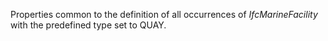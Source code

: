 Properties common to the definition of all occurrences of _IfcMarineFacility_ with the predefined type set to QUAY.
